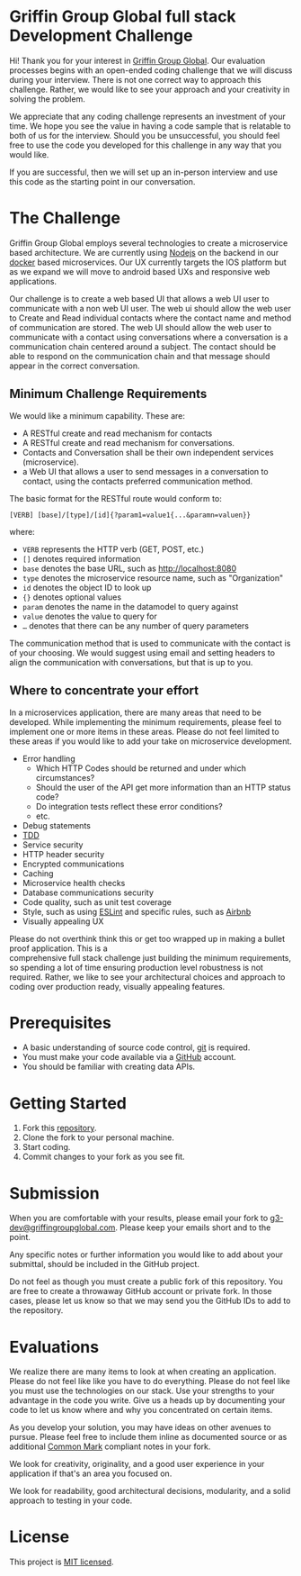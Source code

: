 # Griffin Group Global full stack Development Challenge

Hi! Thank you for your interest in [Griffin Group Global][g3website]. Our evaluation processes begins with an open-ended coding challenge that we will discuss during your interview. There is not one correct way to approach this challenge. Rather, we would like to see your approach and your creativity in solving the problem.

We appreciate that any coding challenge represents an investment of your time. We hope you see the value in having a code sample that is relatable to both of us for the interview. Should you be unsuccessful, you should feel free to use the code you developed for this challenge in any way that you would like.

If you are successful, then we will set up an in-person interview and use this code as the starting point in our conversation.

# The Challenge
Griffin Group Global employs several technologies to create a microservice based architecture. We are currently using
[Nodejs][nodejs] on the backend in our [docker][docker] based microservices. Our UX currently targets the IOS platform
but as we expand we will move to android based UXs and responsive web applications. 

Our challenge is to create a web based UI that allows a web UI user to communicate with a non web UI user. The web ui should
allow the web user to Create and Read individual contacts where the contact name and method of communication are stored.
The web UI should allow the web user to communicate with a contact using conversations where a conversation is a
communication chain centered around a subject. The contact should be able to respond on the communication chain and that
message should appear in the correct conversation.

## Minimum Challenge Requirements
We would like a minimum  capability. These are:
- A RESTful create and read mechanism for contacts
- A RESTful create and read mechanism for conversations.
- Contacts and Conversation shall be their own independent services (microservice).
- a Web UI that allows a user to send messages in a conversation to contact, using the contacts preferred communication 
method.

The basic format for the RESTful route would conform to:

`[VERB] [base]/[type]/[id]{?param1=value1{...&paramn=valuen}}`

where:
- `VERB` represents the HTTP verb (GET, POST, etc.)
- `[]` denotes required information
- `base` denotes the base URL, such as [http://localhost:8080](http://localhost:8080)
- `type` denotes the microservice resource name, such as "Organization"
- `id` denotes the object ID to look up
- `{}` denotes optional values
- `param` denotes the name in the datamodel to query against
- `value` denotes the value to query for
- `…` denotes that there can be any number of query parameters

The communication method that is used to communicate with the contact is of your choosing. We would suggest using email
and setting headers to align the communication with conversations, but that is up to you.

## Where to concentrate your effort
In a microservices application, there are many areas that need to be developed. While implementing the minimum requirements, please feel to implement one or more items in these areas. Please do not feel limited to these areas if you would like to add your take on microservice development.

- Error handling
  - Which HTTP Codes should be returned and under which circumstances?
  - Should the user of the API get more information than an HTTP status code?
  - Do integration tests reflect these error conditions?
  - etc.
- Debug statements
- [TDD]
- Service security
- HTTP header security
- Encrypted communications
- Caching
- Microservice health checks
- Database communications security
- Code quality, such as unit test coverage
- Style, such as using [ESLint][eslint] and specific rules, such as [Airbnb][airbnb-eslint]
- Visually appealing UX

Please do not overthink think this or get too wrapped up in making a bullet proof application. This is a  
comprehensive full stack challenge just building the minimum requirements, so spending a lot of time ensuring production
level robustness is not required. Rather, we like to see your architectural choices and approach to coding over 
production ready, visually appealing features.

# Prerequisites
- A basic understanding of source code control, [git][git-scm] is required.
- You must make your code available via a [GitHub][github] account.
- You should be familiar with creating data APIs.

# Getting Started
1. Fork this [repository][repository].
1. Clone the fork to your personal machine.
1. Start coding.
1. Commit changes to your fork as you see fit.

# Submission

When you are comfortable with your results, please email your fork to
[g3-dev@griffingroupglobal.com](mailto:g3-dev@griffingroupglobal.com). Please keep your emails short and to the point.

Any specific notes or further information you would like to add about your submittal, should be included in the GitHub project.

Do not feel as though you must create a public fork of this repository. You are free to create a throwaway GitHub account or private fork. In those cases, please let us know so that we may send you the GitHub IDs to add to the repository.

# Evaluations

We realize there are many items to look at when creating an application. Please do not feel like like you have to do everything. Please do not feel like you must use the technologies on our stack. Use your strengths to your advantage in the code you write. Give us a heads up by documenting your code to let us know where and why you concentrated on certain
items.

As you develop your solution, you may have ideas on other avenues to pursue. Please feel free to include them inline as documented source or as additional [Common Mark][commonmark] compliant notes in your fork.

We look for creativity, originality, and a good user experience in your application if that's an area you focused on.

We look for readability, good architectural decisions, modularity, and a solid approach to testing in your code.

# License
This project is [MIT licensed][mitlicense].

[g3website]:https://www.griffingroupglobal.com
[git-scm]:https://git-scm.com/
[github]:https://github.com/
[nodejs]:https://nodejs.org/en/
[TDD]:https://en.wikipedia.org/wiki/Test-driven_development
[ES6]:http://www.ecma-international.org/ecma-262/6.0/
[eslint]:https://eslint.org/
[airbnb-eslint]:https://www.npmjs.com/package/eslint-config-airbnb
[mocha]:https://mochajs.org/
[repository]:https://github.com/GriffinGroupGlobal/fullstack-challenge
[mitlicense]:https://en.wikipedia.org/wiki/MIT_License
[commonmark]:https://spec.commonmark.org/]
[docker]:https://www.docker.com/
